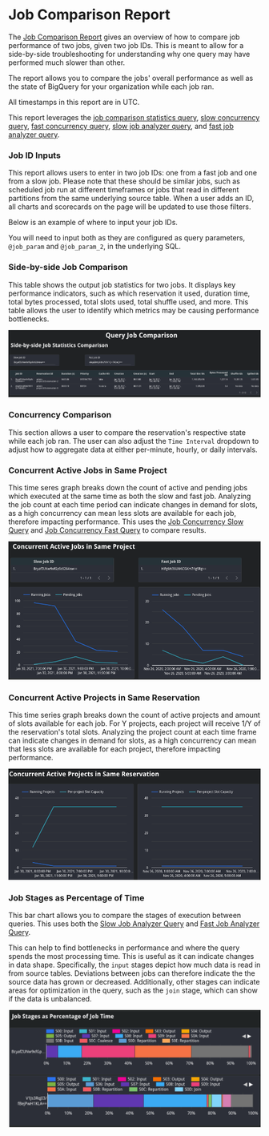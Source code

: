 # Job Comparison Report
The [Job Comparison Report](https://datastudio.google.com/c/u/0/reporting/c30ea9f1-31d4-401a-8ab7-b3f869b75d29/page/jsQ0B/) gives an overview of how to compare job performance of two jobs, given two job IDs. 
This is meant to allow for a side-by-side troubleshooting for understanding why one query may have performed much slower than other.

The report allows you to compare the jobs' overall performance as well as the state of BigQuery for your organization while each job ran.

All timestamps in this report are in UTC.

This report leverages the [job comparison statistics query](../sql/job_comparison_statistics.sql), [slow concurrency query](../sql/job_concurrency_comparison_slow.sql), 
[fast concurrency query](../sql/job_concurrency_comparison_fast.sql), [slow job analyzer query](../sql/job_analyzer_slow.sql), and [fast job analyzer query](../sql/job_analyzer_fast.sql).

### Job ID Inputs
This report allows users to enter in two job IDs: one from a fast job and one from a slow job. Please note that these should be similar jobs, such as scheduled job run at different timeframes or jobs that read in different partitions from the same underlying source table.
When a user adds an ID, all charts and scorecards on the page will be updated to use those filters. 

Below is an example of where to input your job IDs.

You will need to input both as they are configured as query parameters, `@job_param` and `@job_param_2`, in the underlying SQL.

### Side-by-side Job Comparison 
This table shows the output job statistics for two jobs. It displays key performance indicators, such as which reservation it used, duration time, total bytes processed, total slots used, total shuffle used, and more. 
This table allows the user to identify which metrics may be causing performance bottlenecks.

![Side-by-side Job Comparison](../images/job_comparison/side_by_side_comparison.png)

### Concurrency Comparison
This section allows a user to compare the reservation's respective state while each job ran. The user can also adjust the `Time Interval` dropdown to adjust how to aggregate data at either per-minute, hourly, or daily intervals.

### Concurrent Active Jobs in Same Project
This time seres graph breaks down the count of active and pending jobs which executed at the same time as both the slow and fast job. Analyzing the job count at each time period can indicate changes in demand for slots, as a high concurrency can mean less slots are available for each job, therefore impacting performance.
This uses the [Job Concurrency Slow Query](../sql/job_concurrency_comparison_slow.sql) and [Job Concurrency Fast Query](../sql/job_concurrency_comparison_fast.sql) to compare results.

![Job Concurrency](../images/job_comparison/concurrent_jobs.png)

### Concurrent Active Projects in Same Reservation
This time series graph breaks down the count of active projects and amount of slots available for each job. For Y projects, each project will receive 1/Y of the reservation's total slots. 
Analyzing the project count at each time frame can indicate changes in demand for slots, as a high concurrency can mean that less slots are available for each project, therefore impacting performance.


![Project Concurrency](../images/job_comparison/concurrent_projects.png)

### Job Stages as Percentage of Time
This bar chart allows you to compare the stages of execution between queries. This uses both the [Slow Job Analyzer Query](../sql/job_analyzer_slow.sql) and [Fast Job Analyzer Query](../sql/job_analyzer_fast.sql).

This can help to find bottlenecks in performance and where the query spends the most processing time.
This is useful as it can indicate changes in data shape. Specifically, the `input` stages depict how much data is read in from source tables. Deviations between jobs can therefore indicate the the source data has grown or decreased. 
Additionally, other stages can indicate areas for optimization in the query, such as the `join` stage, which can show if the data is unbalanced.

![Job Stages](../images/job_comparison/job_stages.png)
